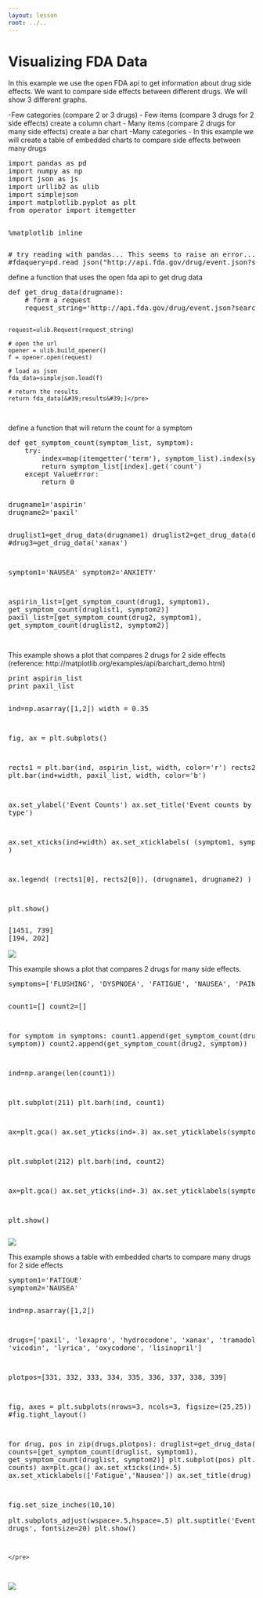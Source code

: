 ```yaml
---
layout: lesson
root: ../..
---
```


# Visualizing FDA Data 


<div>
<p>In this example we use the open FDA api to get information about drug side effects. We want to compare side effects between different drugs. We will show 3 different graphs.</p>
<p>-Few categories (compare 2 or 3 drugs) - Few items (compare 3 drugs for 2 side effects) create a column chart - Many items (compare 2 drugs for many side effects) create a bar chart -Many categories - In this example we will create a table of embedded charts to compare side effects between many drugs</p>
</div>


<div class="in">
<pre>import pandas as pd
import numpy as np
import json as js
import urllib2 as ulib
import simplejson
import matplotlib.pyplot as plt
from operator import itemgetter

%matplotlib inline </pre>
</div>


<div class="in">
<pre># try reading with pandas... This seems to raise an error...
#fdaquery=pd.read_json(&#34;http://api.fda.gov/drug/event.json?search=patient.drug.openfda.pharm_class_epc:\&#34;nonsteroidal+anti-inflammatory+drug\&#34;&amp;count=patient.reaction.reactionmeddrapt.exact&#34;)</pre>
</div>


<div>
<p>define a function that uses the open fda api to get drug data</p>
</div>


<div class="in">
<pre>def get_drug_data(drugname):
    # form a request
    request_string=&#39;http://api.fda.gov/drug/event.json?search=patient.drug.medicinalproduct:&#39;+drugname+&#39;+AND+receivedate:[2012-01-01+TO+2012-12-31]&amp;count=patient.reaction.reactionmeddrapt.exact&#39;
    
    request=ulib.Request(request_string)

    # open the url
    opener = ulib.build_opener()
    f = opener.open(request)

    # load as json
    fda_data=simplejson.load(f)
    
    # return the results
    return fda_data[&#39;results&#39;]</pre>
</div>


<div>
<p>define a function that will return the count for a symptom</p>
</div>


<div class="in">
<pre>def get_symptom_count(symptom_list, symptom):
    try:
        index=map(itemgetter(&#39;term&#39;), symptom_list).index(symptom)
        return symptom_list[index].get(&#39;count&#39;)
    except ValueError:
        return 0
    </pre>
</div>


<div class="in">
<pre>drugname1=&#39;aspirin&#39;
drugname2=&#39;paxil&#39;

druglist1=get_drug_data(drugname1)
druglist2=get_drug_data(drugname2)
#drug3=get_drug_data(&#39;xanax&#39;)

symptom1=&#39;NAUSEA&#39;
symptom2=&#39;ANXIETY&#39;

aspirin_list=[get_symptom_count(drug1, symptom1), get_symptom_count(druglist1, symptom2)]
paxil_list=[get_symptom_count(drug2, symptom1), get_symptom_count(druglist2, symptom2)]

</pre>
</div>


<div>
<p>This example shows a plot that compares 2 drugs for 2 side effects (reference: http://matplotlib.org/examples/api/barchart_demo.html)</p>
</div>


<div class="in">
<pre>print aspirin_list
print paxil_list

ind=np.asarray([1,2])
width = 0.35 

fig, ax = plt.subplots()

rects1 = plt.bar(ind, aspirin_list, width, color=&#39;r&#39;)
rects2 = plt.bar(ind+width, paxil_list, width, color=&#39;b&#39;)

ax.set_ylabel(&#39;Event Counts&#39;)
ax.set_title(&#39;Event counts by drug type&#39;)

ax.set_xticks(ind+width)
ax.set_xticklabels( (symptom1, symptom2) )

ax.legend( (rects1[0], rects2[0]), (drugname1, drugname2) )

plt.show()</pre>
</div>

<div class="out">
<pre>[1451, 739]
[194, 202]

<img src="../../intermediate/datavis/04-dataviz-fda_files/intermediate/datavis/04-dataviz-fda_10_1.png">
</pre>
</div>


<div>
<p>This example shows a plot that compares 2 drugs for many side effects.</p>
</div>


<div class="in">
<pre>symptoms=[&#39;FLUSHING&#39;, &#39;DYSPNOEA&#39;, &#39;FATIGUE&#39;, &#39;NAUSEA&#39;, &#39;PAIN&#39;, &#39;DIZZINESS&#39;]

count1=[]
count2=[]

for symptom in symptoms:
    count1.append(get_symptom_count(drug1, symptom))
    count2.append(get_symptom_count(drug2, symptom))
    
ind=np.arange(len(count1))
                  
plt.subplot(211)
plt.barh(ind, count1)

ax=plt.gca()
ax.set_yticks(ind+.3)
ax.set_yticklabels(symptoms)

plt.subplot(212)
plt.barh(ind, count2)

ax=plt.gca()
ax.set_yticks(ind+.3)
ax.set_yticklabels(symptoms)

plt.show()</pre>
</div>

<div class="out">
<pre>
<img src="../../intermediate/datavis/04-dataviz-fda_files/intermediate/datavis/04-dataviz-fda_12_0.png">
</pre>
</div>


<div>
<p>This example shows a table with embedded charts to compare many drugs for 2 side effects</p>
</div>


<div class="in">
<pre>symptom1=&#39;FATIGUE&#39;
symptom2=&#39;NAUSEA&#39;

ind=np.asarray([1,2])

drugs=[&#39;paxil&#39;, &#39;lexapro&#39;, &#39;hydrocodone&#39;, &#39;xanax&#39;, &#39;tramadol&#39;, &#39;vicodin&#39;, &#39;lyrica&#39;, &#39;oxycodone&#39;, &#39;lisinopril&#39;]

plotpos=[331, 332, 333, 334, 335, 336, 337, 338, 339]

fig, axes = plt.subplots(nrows=3, ncols=3, figsize=(25,25))
#fig.tight_layout()

for drug, pos in zip(drugs,plotpos):
    druglist=get_drug_data(drug)
    counts=[get_symptom_count(druglist, symptom1), get_symptom_count(druglist, symptom2)]
    plt.subplot(pos)
    plt.bar(ind, counts)
    ax=plt.gca()
    ax.set_xticks(ind+.5)
    ax.set_xticklabels([&#39;Fatigue&#39;,&#39;Nausea&#39;])
    ax.set_title(drug)
    
    
fig.set_size_inches(10,10)    
plt.subplots_adjust(wspace=.5,hspace=.5)
plt.suptitle(&#39;Event counts for drugs&#39;, fontsize=20)
plt.show()
            
            
    
    </pre>
</div>

<div class="out">
<pre>
<img src="../../intermediate/datavis/04-dataviz-fda_files/intermediate/datavis/04-dataviz-fda_14_0.png">
</pre>
</div>


<div class="in">
<pre></pre>
</div>

